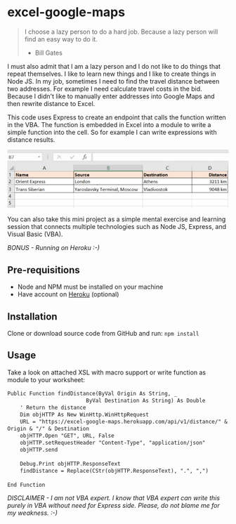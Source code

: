 # excel-google-maps
> I choose a lazy person to do a hard job. Because a lazy person will find an easy way to do it.
> - Bill Gates

I must also admit that I am a lazy person and I do not like to do things that repeat themselves. I like to learn new things and I like to create things in Node JS. In my job, sometimes I need to find the travel distance between two addresses. For example I need calculate travel costs in the bid. Because I didn't like to manually enter addresses into Google Maps and then rewrite distance to Excel.

This code uses Express to create an endpoint that calls the function written in the VBA. The function is embedded in Excel into a module to write a simple function into the cell. So for example I can write expressions with distance results.

![Example usage in Excel](https://raw.githubusercontent.com/LabZoneSK/excel-google-maps/master/example/Excel-Sample.jpg)

You can also take this mini project as a simple mental exercise and learning session that connects multiple technologies such as Node JS, Express, and Visual Basic (VBA).

*BONUS - Running on Heroku :-)*

## Pre-requisitions
* Node and NPM must be installed on your machine
* Have account on [Heroku](https://www.heroku.com) (optional) 

## Installation
Clone or download source code from GitHub and run:
`npm install`

## Usage
Take a look on attached XSL with macro support or write function as module to your worksheet:
```vba
Public Function findDistance(ByVal Origin As String, _
                         ByVal Destination As String) As Double
    ' Return the distance
    Dim objHTTP As New WinHttp.WinHttpRequest
    URL = "https://excel-google-maps.herokuapp.com/api/v1/distance/" & Origin & "/" & Destination
    objHTTP.Open "GET", URL, False
    objHTTP.setRequestHeader "Content-Type", "application/json"
    objHTTP.send
    
    Debug.Print objHTTP.ResponseText
    findDistance = Replace(CStr(objHTTP.ResponseText), ".", ",")

End Function
```

*DISCLAIMER - I am not VBA expert. I know that VBA expert can write this purely in VBA without need for Express side. Please, do not blame me for my weakness. :-)*